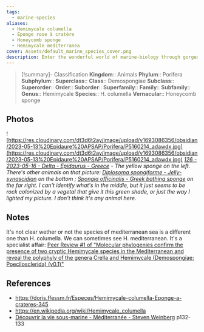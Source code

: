 ```yaml
---
tags:
  - marine-species
aliases:
  - Hemimycale columella
  - Eponge rose à cratère
  - Honeycomb sponge
  - Hemimycale mediterranea
cover: Assets/default_marine_species_cover.png
description: Enter the wonderful world of marine-biology through gorgeous underwater pictures of marine animals. Porifera are what we're commonly calling sponges. They're animals, right!
---
```

> [!summary]- Classification
**Kingdom**:: Animals
**Phylum**:: Porifera
**Subphylum**::
**Superclass**::
**Class**:: Demospongiae
**Subclass**::
**Superorder**::
**Order**:: 
**Suborder**::
**Superfamily**::
**Family**::
**Subfamily**::
**Genus**:: Hemimycale
**Species**:: H. columella
**Vernacular**:: Honeycomb sponge

## Photos
![https://res.cloudinary.com/dt3d6t2ay/image/upload/v1693086356/obsidian/2023-05-13%20Epidaure%20APSAP/Porifera/P5160214_adawdx.jpg](https://res.cloudinary.com/dt3d6t2ay/image/upload/v1693086356/obsidian/2023-05-13%20Epidaure%20APSAP/Porifera/P5160214_adawdx.jpg)
*[126 - 2023-05-16 - Delta - Epidaurus - Greece](126%20-%202023-05-16%20-%20Delta%20-%20Epidaurus%20-%20Greece.md) - The yellow sponge on the left. There's other animals on that picture: [Diplosoma spongiforme - Jelly-synascidian](Diplosoma%20spongiforme%20-%20Jelly-synascidian.md) on the bottom ; [Spongia officinalis - Greek bathing sponge](Spongia%20officinalis%20-%20Greek%20bathing%20sponge.md) on the far right. I can't identify what's in the middle, but it just seems to be rock colonized by a vegetal that give it this green shade, or just the way I lighted my picture. I don't think it's any animal here.*

## Notes
It's not clear wether or not the species of mediterranean sea is a different one than H. columella. We can sometimes see H. mediterranean. It's a specialist affair: [Peer Review #1 of "Molecular phylogenies confirm the presence of two cryptic Hemimycale species in the Mediterranean and reveal the polyphyly of the genera Crella and Hemimycale (Demospongiae: Poecilosclerida) (v0.1)"](https://peerj.com/articles/2958v0.1/reviews/1/)

## References
- https://doris.ffessm.fr/Especes/Hemimycale-columella-Eponge-a-crateres-345
- https://en.wikipedia.org/wiki/Hemimycale_columella
- [Découvrir la vie sous-marine - Méditerranée - Steven Weinberg](Découvrir%20la%20vie%20sous-marine%20-%20Méditerranée%20-%20Steven%20Weinberg.md) p132-133